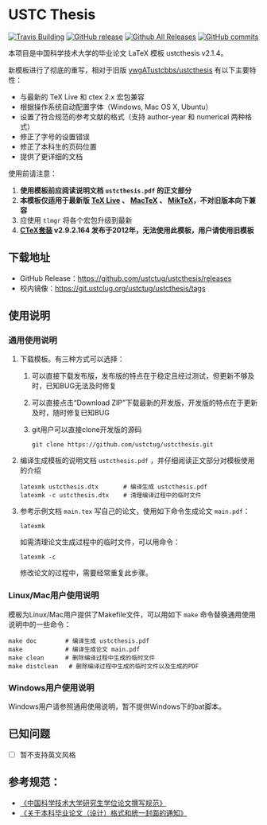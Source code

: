 # USTC Thesis

[![Travis Building](https://travis-ci.org/ustctug/ustcthesis.svg?branch=master)](https://travis-ci.org/ustctug/ustcthesis)
[![GitHub release](https://img.shields.io/github/release/ustctug/ustcthesis.svg)](https://github.com/ustctug/ustcthesis/releases/latest)
[![Github All Releases](https://img.shields.io/github/downloads/ustctug/ustcthesis/total.svg)](https://github.com/ustctug/ustcthesis/releases)
[![GitHub commits](https://img.shields.io/github/commits-since/ustctug/ustcthesis/v2.1.3.svg)](https://github.com/ustctug/ustcthesis/commits/master)

本项目是中国科学技术大学的毕业论文 LaTeX 模板 ustcthesis v2.1.4。

新模板进行了彻底的重写，相对于旧版
[ywgATustcbbs/ustcthesis](https://github.com/ywgATustcbbs/ustcthesis)
有以下主要特性：

* 与最新的 TeX Live 和 ctex 2.x 宏包兼容
* 根据操作系统自动配置字体（Windows, Mac OS X, Ubuntu）
* 设置了符合规范的参考文献的格式（支持 author-year 和 numerical 两种格式）
* 修正了字号的设置错误
* 修正了本科生的页码位置
* 提供了更详细的文档

使用前请注意：

1. **使用模板前应阅读说明文档 `ustcthesis.pdf` 的正文部分**
2. **本模板仅适用于最新版 [TeX Live](https://www.tug.org/texlive/) 、 [MacTeX](https://www.tug.org/mactex/) 、 [MikTeX](http://www.miktex.org/)，不对旧版本向下兼容**
3. 应使用 `tlmgr` 将各个宏包升级到最新
4. **[CTeX套装](http://www.ctex.org/CTeXDownload) v2.9.2.164 发布于2012年，无法使用此模板，用户请使用旧模板**


## 下载地址

* GitHub Release：https://github.com/ustctug/ustcthesis/releases
* 校内镜像：https://git.ustclug.org/ustctug/ustcthesis/tags


## 使用说明

### 通用使用说明

1. 下载模板。有三种方式可以选择：

   1. 可以直接下载发布版，发布版的特点在于稳定且经过测试，但更新不够及时，已知BUG无法及时修复
   2. 可以直接点击“Download ZIP”下载最新的开发版，开发版的特点在于更新及时，随时修复已知BUG
   3. git用户可以直接clone开发版的源码

      ```
      git clone https://github.com/ustctug/ustcthesis.git
      ```

2. 编译生成模板的说明文档 `ustcthesis.pdf` ，并仔细阅读正文部分对模板使用的介绍

   ```
   latexmk ustcthesis.dtx       # 编译生成 ustcthesis.pdf
   latexmk -c ustcthesis.dtx    # 清理编译过程中的临时文件
   ```

3. 参考示例文档 `main.tex` 写自己的论文，使用如下命令生成论文 `main.pdf`：

   ```
   latexmk
   ```

   如需清理论文生成过程中的临时文件，可以用命令：

   ```
   latexmk -c
   ```

   修改论文的过程中，需要经常重复此步骤。

### Linux/Mac用户使用说明

模板为Linux/Mac用户提供了Makefile文件，可以用如下 `make` 命令替换通用使用说明中的一些命令：

```
make doc        # 编译生成 ustcthesis.pdf
make            # 编译生成论文 main.pdf
make clean      # 删除编译过程中生成的临时文件
make distclean   # 删除编译过程中生成的临时文件以及生成的PDF
```

### Windows用户使用说明

Windows用户请参照通用使用说明，暂不提供Windows下的bat脚本。


## 已知问题

- [ ] 暂不支持英文风格


## 参考规范：
* [《中国科学技术大学研究生学位论文撰写规范》](http://gradschool.ustc.edu.cn/ylb/material/xw/wdxz/1.doc)
* [《关于本科毕业论文（设计）格式和统一封面的通知》](http://www.teach.ustc.edu.cn/document/doc-administration/4032.html)
